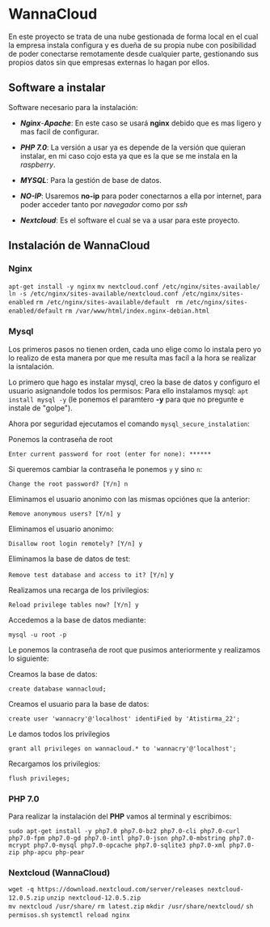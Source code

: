 # WannaCloud

En este proyecto se trata de una nube gestionada de forma local en el cual la empresa instala configura y es dueña de su propia nube con posibilidad de poder conectarse remotamente desde cualquier parte, gestionando sus propios datos sin que empresas externas lo hagan por ellos.

## Software a instalar

Software necesario para la instalación:

- ***Nginx***-***Apache***: En este caso se usará **nginx** debido que es mas ligero y mas facil de configurar.

-  ***PHP 7.0***: La versión a usar ya es depende de la versión que quieran instalar, en mi caso cojo esta ya que es la que se me instala en la *raspberry*.
  
- ***MYSQL***: Para la gestión de base de datos.
 
- ***NO-IP***: Usaremos **no-ip** para poder conectarnos a ella por internet, para poder acceder tanto por *navegador* como por *ssh*
- ***Nextcloud***: Es el software el cual se va a usar para este proyecto.

## Instalación de WannaCloud

### Nginx

`apt-get install -y nginx`
`mv nextcloud.conf /etc/nginx/sites-available/ `
`ln -s /etc/nginx/sites-available/nextcloud.conf /etc/nginx/sites-enabled`
`rm /etc/nginx/sites-available/default `
`rm /etc/nginx/sites-enabled/default` 
`rm /var/www/html/index.nginx-debian.html`

### Mysql

Los primeros pasos no tienen orden, cada uno elige como lo instala pero yo lo realizo de esta manera por que me resulta mas facíl a la hora se realizar la isntalación.

Lo primero que hago es instalar mysql, creo la base de datos y configuro el usuario asignandole todos los permisos:
Para ello instalamos mysql:
`apt install mysql -y` 
(le ponemos el paramtero **-y** para que no pregunte e instale de "golpe").

Ahora por seguridad ejecutamos el comando `mysql_secure_instalation`:

Ponemos la contraseña de root


`Enter current password for root (enter for none): ******`

Si queremos cambiar la contraseña le ponemos `y` y sino `n`:

`Change the root password? [Y/n] n`

Eliminamos el usuario anonimo con las mismas opciónes que la anterior:

`Remove anonymous users? [Y/n] y`

Eliminamos el usuario anonimo:

`Disallow root login remotely? [Y/n] y`

Eliminamos la base de datos de test:

`Remove test database and access to it? [Y/n]` y

Realizamos una recarga de los privilegios:

`Reload privilege tables now? [Y/n] y`

Accedemos a la base de datos mediante:

`mysql -u root -p`

Le ponemos la contraseña de root que pusimos anteriormente y realizamos lo siguiente:

Creamos la base de datos:

`create database wannacloud;`

Creamos el usuario para la base de datos:

`create user 'wannacry'@'localhost' identiFied by 'Atistirma_22';`

Le damos todos los privilegios 

`grant all privileges on wannacloud.* to 'wannacry'@'localhost';`

Recargamos los privilegios:

`flush privileges;`

### PHP 7.0

Para realizar la instalación del **PHP** vamos al terminal y escribimos:

```
sudo apt-get install -y php7.0 php7.0-bz2 php7.0-cli php7.0-curl php7.0-fpm php7.0-gd php7.0-intl php7.0-json php7.0-mbstring php7.0-mcrypt php7.0-mysql php7.0-opcache php7.0-sqlite3 php7.0-xml php7.0-zip php-apcu php-pear

```

### Nextcloud (WannaCloud)

`wget -q https://download.nextcloud.com/server/releases nextcloud-12.0.5.zip`
`unzip nextcloud-12.0.5.zip`  
`mv nextcloud /usr/share/` 
`rm latest.zip` 
`mkdir /usr/share/nextcloud/`
`sh permisos.sh`
`systemctl reload nginx` 